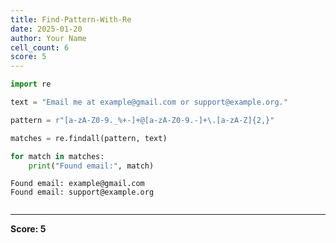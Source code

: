 ```yaml
---
title: Find-Pattern-With-Re
date: 2025-01-20
author: Your Name
cell_count: 6
score: 5
---
```


```python
import re
```


```python
text = "Email me at example@gmail.com or support@example.org."
```


```python
pattern = r"[a-zA-Z0-9._%+-]+@[a-zA-Z0-9.-]+\.[a-zA-Z]{2,}"
```


```python
matches = re.findall(pattern, text)
```


```python
for match in matches:
    print("Found email:", match)
```

    Found email: example@gmail.com
    Found email: support@example.org



```python

```


---
**Score: 5**
